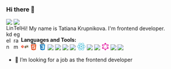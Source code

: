 ### Hi there 👋
<a href="https://www.linkedin.com/in/tanianakrupnikova">
  <img align="left" alt="LinkdeIn" width="20px" src="https://upload.wikimedia.org/wikipedia/commons/8/81/LinkedIn_icon.svg" />
</a>
<a href="https://t.me/Redhead_pik">
  <img align="left" alt="Telegram" width="20px" src="https://github.com/telegramdesktop/tdesktop/blob/dev/Telegram/Resources/art/icon32.png" />
</a>

<br>
Hi! My name is Tatiana Krupnikova. I'm frontend developer.
<br>

**Languages and Tools:**  
<code><img height="20" src="https://raw.githubusercontent.com/github/explore/80688e429a7d4ef2fca1e82350fe8e3517d3494d/topics/git/git.png"></code>
<code><img height="20" src="https://raw.githubusercontent.com/github/explore/80688e429a7d4ef2fca1e82350fe8e3517d3494d/topics/html/html.png"></code>
<code><img height="20" src="https://raw.githubusercontent.com/github/explore/80688e429a7d4ef2fca1e82350fe8e3517d3494d/topics/css/css.png"></code>
<code><img height="20" src="https://upload.wikimedia.org/wikipedia/commons/9/99/Unofficial_JavaScript_logo_2.svg"></code>
<code><img height="20" src="https://upload.wikimedia.org/wikipedia/commons/b/b2/Bootstrap_logo.svg"></code>
<code><img height="20" src="https://github.com/webpack/media/blob/master/logo/icon.png"></code>
<code><img height="20" src="https://github.com/vitejs/vite/blob/main/docs/images/vite.svg"></code>
<code><img height="20" src="https://github.com/reactjs/react.dev/blob/main/public/images/brand/logo_dark.svg"></code>
<code><img height="20" src="https://github.com/reduxjs/redux/blob/master/logo/logo.png"></code>
<code><img height="20" src="https://github.com/mobxjs/mobx/blob/main/website/static/img/mobx.png"></code>
<code><img height="20" src="https://github.com/graphql/graphql.github.io/blob/source/public/img/logo.svg"></code>
<code><img height="20" src="[https://en.wikipedia.org/wiki/TypeScript#/media/File:Typescript.svg](https://upload.wikimedia.org/wikipedia/commons/4/4c/Typescript_logo_2020.svg)"></code>
<code><img height="20" src="[https://en.wikipedia.org/wiki/Swagger_(software)#/media/File:Swagger-logo.png](https://iconduck.com/icons/28022/swagger)"></code>



- 🤔 I’m looking for a job as the frontend developer

